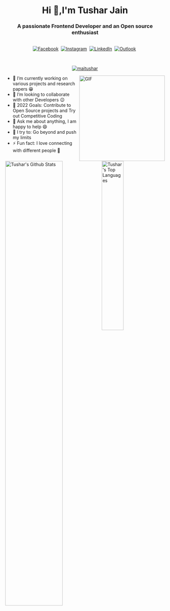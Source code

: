 <h1 align = "center"> Hi 👋,I'm Tushar Jain</h1>
<h3 align = "center">A passionate Frontend Developer and an Open source enthusiast</h3>


<p align="center">
<br>
<a href="https://www.facebook.com/tusharjain.jmt/"><img src="https://img.shields.io/badge/facebook-%231877F2.svg?&style=for-the-badge&logo=facebook&logoColor=white" alt="Facebook" /></a>&nbsp;
<a href="https://www.instagram.com/tushar2jain/"><img src="https://img.shields.io/badge/instagram-%23E4405F.svg?&style=for-the-badge&logo=instagram&logoColor=white" alt="Instagram" /></a>&nbsp;
<a href="https://www.linkedin.com/in/tjtusharjain0107/"><img src="https://img.shields.io/badge/linkedin-%230077B5.svg?&style=for-the-badge&logo=linkedin&logoColor=white" alt="LinkedIn" /></a>&nbsp;
<a href="mailto:tusharjain2016@outlook.com?subject=Hi%20Tushar"><img src="https://img.shields.io/badge/Microsoft_Outlook-0078D4?style=for-the-badge&logo=microsoft-outlook&logoColor=white" alt="Outlook"/></a>&nbsp;
</p>
<br>

<p align="center"> <a href="https://twitter.com/maitushar" target="blank"><img src="https://img.shields.io/twitter/follow/maitushar?logo=twitter&style=for-the-badge" alt="maitushar" /></a> </p>

<img align="right" height="270px" alt="GIF" src="https://i.pinimg.com/originals/e4/26/70/e426702edf874b181aced1e2fa5c6cde.gif" />

-   🔭 I’m currently working on various projects and research papers :grin:
-   👯 I’m looking to collaborate with other Developers :wink:
-   🥅 2022 Goals: Contribute to Open Source projects and Try out Competitive Coding
-   💬 Ask me about anything, I am happy to help :smile:
-   🧗 I try to: Go beyond and push my limits
-   ⚡ Fun fact: I love connecting with different people :raised_hands:



<img align="left" src="https://github-readme-stats.sumanth-talluri.vercel.app/api?username=tusharjain01&show_icons=true&title_color=fff&icon_color=79ff97&text_color=efefef&bg_color=24292e" alt="Tushar's Github Stats" width="60%">
  
<img src="https://github-readme-stats.sumanth-talluri.vercel.app/api/top-langs/?username=tusharjain01&show_icons=true&hide_border=true&theme=radical" width="37%" alt="Tushar's Top Languages">
